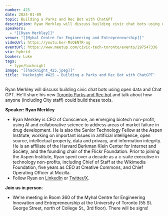 ```yaml
---
number: 425
date: 2024-01-09
topic: Building a Parks and Rec Bot with ChatGPT
description: Ryan Merkley will discuss building civic chat bots using open data and Chat GPT. He'll share his new [Toronto Parks and Rec bot](https://chat.openai.com/g/g-UhmmS6Psr-toronto-parks-and-rec-bot) and talk about how anyone (including City staff) could build these tools.
speakers:
  - "[[Ryan Merkley]]"
venue: "[[Myhal Centre for Engineering and Entrepreneurship]]"
videoUrl: https://youtu.be/-MsQENTR-ug
eventUrl: https://www.meetup.com/civic-tech-toronto/events/297547336
via: hybrid
booker: Luke
tags:
  - type/hacknight
image: "[[hacknight_425.jpeg]]"
title: 'Hacknight #425 – Building a Parks and Rec Bot with ChatGPT'
---
```


Ryan Merkley will discuss building civic chat bots using open data and Chat GPT. He'll share his new [Toronto Parks and Rec bot](https://chat.openai.com/g/g-UhmmS6Psr-toronto-parks-and-rec-bot) and talk about how anyone (including City staff) could build these tools.

**Speaker: Ryan Merkley**

* Ryan Merkley is CEO of Conscience, an emerging biotech non-profit, using AI and collaborative science to address areas of market failure in drug development. He is also the Senior Technology Fellow at the Aspen Institute, working on important issues in artificial intelligence, open source, intellectual property, data and privacy, and information integrity. He is an affiliate of the Harvard Berkman Klein Center for Internet and Society, and the founding chair of the Flickr Foundation. Prior to joining the Aspen Institute, Ryan spent over a decade as a c-suite executive in technology non-profits, including Chief of Staff at the Wikimedia Foundation, five years as CEO at Creative Commons, and Chief Operating Officer at Mozilla.
* Follow Ryan on [LinkedIn](https://www.linkedin.com/in/ryanmerkley/) or [Twitter/X](https://twitter.com/ryanmerkley).

**Join us in person**:

* We're meeting in Room 360 of the Myhal Centre for Engineering Innovation and Entrepreneurship at the University of Toronto (55 St. George Street, north of College St., 3rd floor). There will be signs!
